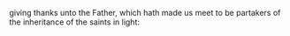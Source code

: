 giving thanks unto the Father, which hath made us meet to be partakers of the inheritance of the saints in light:
